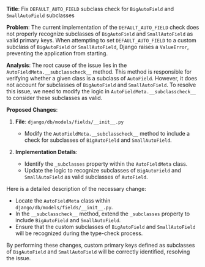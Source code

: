 **Title**: Fix `DEFAULT_AUTO_FIELD` subclass check for `BigAutoField` and `SmallAutoField` subclasses

**Problem**: The current implementation of the `DEFAULT_AUTO_FIELD` check does not properly recognize subclasses of `BigAutoField` and `SmallAutoField` as valid primary keys. When attempting to set `DEFAULT_AUTO_FIELD` to a custom subclass of `BigAutoField` or `SmallAutoField`, Django raises a `ValueError`, preventing the application from starting.

**Analysis**: The root cause of the issue lies in the `AutoFieldMeta.__subclasscheck__` method. This method is responsible for verifying whether a given class is a subclass of `AutoField`. However, it does not account for subclasses of `BigAutoField` and `SmallAutoField`. To resolve this issue, we need to modify the logic in `AutoFieldMeta.__subclasscheck__` to consider these subclasses as valid.

**Proposed Changes**: 

1. **File**: `django/db/models/fields/__init__.py`
   - Modify the `AutoFieldMeta.__subclasscheck__` method to include a check for subclasses of `BigAutoField` and `SmallAutoField`.

2. **Implementation Details**:
   - Identify the `_subclasses` property within the `AutoFieldMeta` class.
   - Update the logic to recognize subclasses of `BigAutoField` and `SmallAutoField` as valid subclasses of `AutoField`.

Here is a detailed description of the necessary change:

- Locate the `AutoFieldMeta` class within `django/db/models/fields/__init__.py`.
- In the `__subclasscheck__` method, extend the `_subclasses` property to include `BigAutoField` and `SmallAutoField`.
- Ensure that the custom subclasses of `BigAutoField` and `SmallAutoField` will be recognized during the type-check process.

By performing these changes, custom primary keys defined as subclasses of `BigAutoField` and `SmallAutoField` will be correctly identified, resolving the issue.

